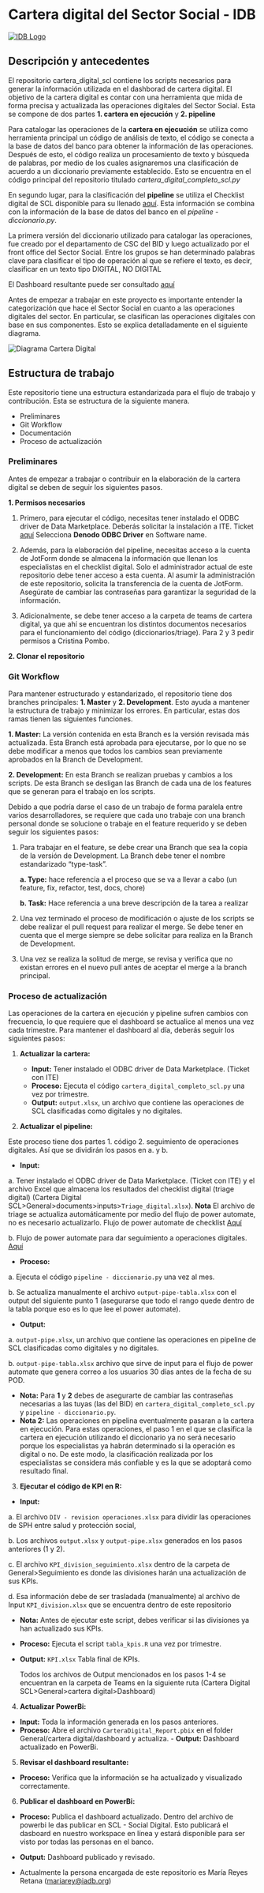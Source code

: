 # Cartera digital del Sector Social - IDB

[![IDB Logo](https://scldata.iadb.org/assets/iadb-7779368a000004449beca0d4fc6f116cc0617572d549edf2ae491e9a17f63778.png)](https://scldata.iadb.org)

## Descripción y antecedentes

El repositorio cartera_digital_scl contiene los scripts necesarios para generar la información utilizada en el dashborad de cartera digital. El objetivo de la cartera digital es contar con una herramienta que mida de forma precisa y actualizada las operaciones digitales del Sector Social. Esta se compone de dos partes **1. cartera en ejecución** y **2. pipeline**

Para catalogar las operaciones de la **cartera en ejecución** se utiliza como herramienta principal un código de análisis de texto, el código se conecta a la base de datos del banco para obtener la información de las operaciones. Después de esto, el código realiza un procesamiento de texto y búsqueda de palabras, por medio de los cuales asignaremos una clasificación de acuerdo a un diccionario previamente establecido. Esto se encuentra en el código principal del repositorio titulado *cartera_digital_completo_scl.py*

En segundo lugar, para la clasificación del **pipeline** se utiliza el Checklist digital de SCL disponible para su llenado [aquí](https://www.jotform.com/form/211395055225047). Esta información se combina con la información de la base de datos del banco en el *pipeline - diccionario.py*.
 
La primera versión del diccionario utilizado para catalogar las operaciones, fue creado por el departamento de CSC del BID y luego actualizado por el front office del Sector Social. Entre los grupos se han determinado palabras clave para clasificar el tipo de operación al que se refiere el texto, es decir, clasificar en un texto tipo DIGITAL, NO DIGITAL
 
El Dashboard resultante puede ser consultado [aquí](https://app.powerbi.com/groups/c85d5888-24d0-4d69-bbfa-8e82d4e880f0/reports/4446a94f-aace-4def-9a4d-a9497b103488/ReportSection0ab4c65391af2642b8ae?ctid=9dfb1a05-5f1d-449a-8960-62abcb479e7d&experience=power-bi)

Antes de empezar a trabajar en este proyecto es importante entender la categorización que hace el Sector Social en cuanto a las operaciones digitales del sector. En particular, se clasifican las operaciones digitales con base en sus componentes. Esto se explica detalladamente en el siguiente diagrama. 

![Diagrama Cartera Digital](https://github.com/BID-DATA/diccionario_cartera_digital_scl/Inputs/operaciones_clasificacion.png)

## Estructura de trabajo
Este repositorio tiene una estructura estandarizada para el flujo de trabajo y contribución. Esta se estructura de la siguiente manera. 

  * Preliminares
  * Git Workflow
  * Documentación
  * Proceso de actualización

### Preliminares

Antes de empezar a trabajar o contribuir en la elaboración de la cartera digital se deben de seguir los siguientes pasos. 

**1. Permisos necesarios**

1. Primero, para ejecutar el código, necesitas tener instalado el ODBC driver de Data Marketplace. Deberás solicitar la instalación a ITE. Ticket [aquí](https://iadb.service-now.com/sp?id=sc_cat_item&sys_id=d7b9f6d70f8d3100d15605cce1050eb4&category=Technology%20services) Selecciona **Denodo ODBC Driver** en Software name.

2. Además, para la elaboración del pipeline, necesitas acceso a la cuenta de JotForm donde se almacena la información que llenan los especialistas en el checklist digital. Solo el administrador actual de este repositorio debe tener acceso a esta cuenta. Al asumir la administración de este repositorio, solicita la transferencia de la cuenta de JotForm. Asegúrate de cambiar las contraseñas para garantizar la seguridad de la información.

3. Adicionalmente, se debe tener acceso a la carpeta de teams de cartera digital, ya que ahí se encuentran los distintos documentos necesarios para el funcionamiento del código (diccionarios/triage). Para 2 y 3 pedir permisos a Cristina Pombo.

**2. Clonar el repositorio**

### Git Workflow ###

Para mantener estructurado y estandarizado, el repositorio tiene dos branches principales: **1. Master**
y **2. Development**. Esto ayuda a mantener la estructura de trabajo y minimizar los errores. En particular, estas dos ramas tienen las siguientes funciones.

**1. Master:** La versión contenida en esta Branch es la versión revisada más actualizada. Esta Branch está aprobada para ejecutarse, por lo que no se debe modificar a menos que todos los cambios sean previamente aprobados en la Branch de Development. 

**2. Development:** En esta Branch se realizan pruebas y cambios a los scripts. De esta Branch se desligan las Branch de cada una de los features que se generan para el trabajo en los scripts. 

Debido a que podría darse el caso de un trabajo de forma paralela entre varios desarrolladores, se requiere que cada uno trabaje con una branch personal donde se solucione o trabaje en el feature requerido y se deben seguir los siguientes pasos: 

1) Para trabajar en el feature, se debe crear una Branch que sea la copia de la versión de Development. La Branch debe tener el nombre estandarizado “type-task”.

   **a.	Type:** hace referencia a el proceso que se va a llevar a cabo (un feature, fix, refactor, test, docs, chore)
    
   **b.	Task:** Hace referencia a una breve descripción de la tarea a realizar
    
2) Una vez terminado el proceso de modificación o ajuste de los scripts se debe realizar el pull request para realizar el merge. Se debe tener en cuenta que el merge siempre se debe solicitar para realiza en la Branch de Development. 
3) Una vez se realiza la solitud de merge, se revisa y verifica que no existan errores en el nuevo pull antes de aceptar el merge a la branch principal. 

### Proceso de actualización

Las operaciones de la cartera en ejecución y pipeline sufren cambios con frecuencia, lo que requiere que el dashboard se actualice al menos una vez cada trimestre. Para mantener el dashboard al día, deberás seguir los siguientes pasos:

1. **Actualizar la cartera:** 
    - **Input:** Tener instalado el ODBC driver de Data Marketplace. (Ticket con ITE)
    - **Proceso:** Ejecuta el código `cartera_digital_completo_scl.py` una vez por trimestre.
    - **Output:** `output.xlsx`, un archivo que contiene las operaciones de SCL clasificadas como digitales y no digitales.

2. **Actualizar el pipeline:** 

Este proceso tiene dos partes 1. código 2. seguimiento de operaciones digitales. Así que se dividirán los pasos en a. y b.
   
  - **Input:** 
    
a. Tener instalado el ODBC driver de Data Marketplace. (Ticket con ITE) y el archivo Excel que almacena los resultados del checklist digital (triage digital) (Cartera Digital SCL>General>documents>inputs>`Triage_digital.xlsx`). 
**Nota** El archivo de triage se actualiza automáticamente por medio del flujo de power automate, no es necesario actualizarlo. Flujo de power automate de checklist [Aquí]()
    
b. Flujo de power automate para dar seguimiento a operaciones digitales. [Aquí](https://make.powerautomate.com/environments/Default-9dfb1a05-5f1d-449a-8960-62abcb479e7d/flows/6aa46342-35f9-49b9-8089-c26fd414040d/details)
    
  - **Proceso:** 
    
a. Ejecuta el código `pipeline - diccionario.py` una vez al mes.

b. Se actualiza manualmente el archivo `output-pipe-tabla.xlsx` con el output del siguiente punto 1 (asegurarse que todo el rango quede dentro de la tabla porque eso es lo que lee el power automate). 
    
  - **Output:** 
    
a. `output-pipe.xlsx`, un archivo que contiene las operaciones en pipeline de SCL clasificadas como digitales y no digitales.
    
b. `output-pipe-tabla.xlsx` archivo que sirve de input para el flujo de power automate que genera correo a los usuarios 30 días antes de la fecha de su POD. 
    
- **Nota:** Para **1** y **2** debes de asegurarte de cambiar las contraseñas necesarias a las tuyas (las del BID)
    en `cartera_digital_completo_scl.py` y `pipeline - diccionario.py`.
- **Nota 2:** Las operaciones en pipelina eventualmente pasaran a la cartera en ejecución. Para estas operaciones, el paso 1 en el que se clasifica la cartera en ejecución utilizando el diccionario ya no será necesario porque los especialistas ya habrán determinado si la operación es digital o no. De este modo, la clasificación realizada por los especialistas se considera más confiable y es la que se adoptará como resultado final.

3. **Ejecutar el código de KPI en R:** 
  - **Input:** 
    
  a. El archivo `DIV - revision operaciones.xlsx` para dividir las operaciones de SPH entre salud y protección social, 
      
  b. Los archivos `output.xlsx` y `output-pipe.xlsx` generados en los pasos anteriores (1 y 2).
      
  c. El archivo `KPI_division_seguimiento.xlsx` dentro de la carpeta de General>Seguimiento es donde las divisiones harán una actualización de sus KPIs.
      
  d. Esa información debe de ser trasladada (manualmente) al archivo de Input `KPI_division.xlsx` que se encuentra dentro de este repositorio
     
  - **Nota:** Antes de ejecutar este script, debes verificar si las divisiones ya han actualizado sus KPIs.
  - **Proceso:** Ejecuta el script `tabla_kpis.R` una vez por trimestre.
  - **Output:** `KPI.xlsx` Tabla final de KPIs. 
    
    Todos los archivos de Output mencionados en los pasos 1-4 se encuentran en la carpeta de Teams en la siguiente ruta (Cartera Digital SCL>General>cartera digital>Dashboard) 
    
    
4. **Actualizar PowerBi:** 
  - **Input:** Toda la información generada en los pasos anteriores.
  - **Proceso:** Abre el archivo `CarteraDigital_Report.pbix` en el folder General/cartera digital/dashboard y actualiza.      - **Output:** Dashboard actualizado en PowerBi.

5. **Revisar el dashboard resultante:** 
  - **Proceso:** Verifica que la información se ha actualizado y visualizado correctamente.

6. **Publicar el dashboard en PowerBi:** 
  - **Proceso:** Publica el dashboard actualizado. Dentro del archivo de powerbi le das publicar en SCL - Social Digital. Esto publicará el dasboard en nuestro workspace en línea y estará disponible para ser visto por todas las personas en el banco.
  - **Output:** Dashboard publicado y revisado.

- Actualmente la persona encargada de este repositorio es María Reyes Retana (mariarey@iadb.org)
